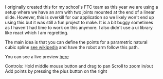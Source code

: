 I originally created this for my school's FTC team as this year we are using a setup where we have an arm with two joints mounted at the end of a linear slide. However, this is overkill for our application so we likely won't end up using this but it was still a fun project to make. It is a bit buggy sometimes as I haven't had time to work on this anymore. I also didn't use a ui library like react which I am regretting.

The main idea is that you can define the points for a parametric natural cubic spline [see wikipedia](https://en.wikipedia.org/wiki/Spline_interpolation) and have the robot arm follow this path.

You can see a live preview [here](https://jacobh460.github.io/robotInverseK/)

Controls:
Hold middle mouse button and drag to pan
Scroll to zoom in/out
Add points by pressing the plus button on the right